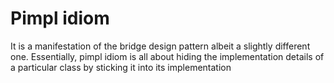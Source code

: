# Pimpl idiom

It is a manifestation of the bridge design pattern albeit a slightly different one.
Essentially, pimpl idiom is all about hiding the implementation details of a particular class by sticking it into its implementation